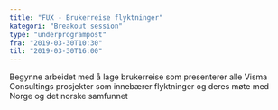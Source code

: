 ```yaml
---
title: "FUX - Brukerreise flyktninger"
kategori: "Breakout session"
type: "underprogrampost"
fra: "2019-03-30T10:30"
til: "2019-03-30T16:00"
---
```

Begynne arbeidet med å lage brukerreise som presenterer alle Visma Consultings prosjekter som innebærer flyktninger og deres møte med Norge og det norske samfunnet
